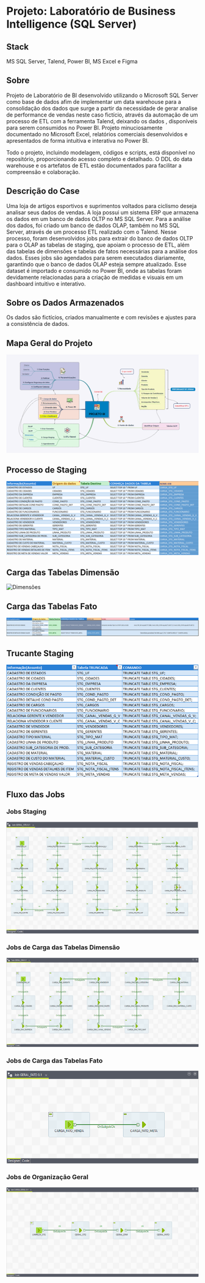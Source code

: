 # **Projeto: Laboratório de Business Intelligence (SQL Server)**

## **Stack**
MS SQL Server, Talend, Power BI, MS Excel e Figma

## **Sobre**
Projeto de Laboratório de BI desenvolvido utilizando o Microsoft SQL Server como base de dados afim  de implementar um data warehouse para a consolidação dos dados que surge a partir da necessidade de gerar analise de performance de vendas neste caso fictício, através da automação de um processo de ETL com a ferramenta Talend, deixando os dados , disponíveis para serem consumidos no Power BI. Projeto minuciosamente documentado no Microsoft Excel, relatórios comerciais desenvolvidos e apresentados de forma intuitiva e interativa no Power BI.

Todo o projeto, incluindo modelagem, códigos e scripts, está disponível no repositório, proporcionando acesso completo e detalhado. O DDL do data warehouse e os artefatos de ETL estão documentados para facilitar a compreensão e colaboração.

## **Descrição do Case**
Uma loja de artigos esportivos e suprimentos voltados para ciclismo deseja analisar seus dados de vendas. A loja possui um sistema ERP que armazena os dados em um banco de dados OLTP no MS SQL Server. Para a análise dos dados, foi criado um banco de dados OLAP, também no MS SQL Server, através de um processo ETL realizado com o Talend. Nesse processo, foram desenvolvidos jobs para extrair do banco de dados OLTP para o OLAP as tabelas de staging, que apoiam o processo de ETL, além das tabelas de dimensões e tabelas de fatos necessárias para a análise dos dados. Esses jobs são agendados para serem executados diariamente, garantindo que o banco de dados OLAP esteja sempre atualizado. Esse dataset é importado e consumido no Power BI, onde as tabelas foram devidamente relacionadas para a criação de medidas e visuais em um dashboard intuitivo e interativo.

## **Sobre os Dados Armazenados**
Os dados são fictícios, criados manualmente e com revisões e ajustes para a consistência de dados.

## **Mapa Geral do Projeto**
![Mapa Geral](https://github.com/SmaleyMarques/Lab-Business-Intelligence/blob/main/misc/ProjetoBI_mindmap.png)

## **Processo de Staging**
![staging](https://github.com/SmaleyMarques/Lab-Business-Intelligence/blob/main/misc/Staging.png)

## **Carga das Tabelas Dimensão**
![Dimensões](https://github.com/SmaleyMarques/Lab-Business-Intelligence/blob/main/misc/Dimens%C3%B5es.png)

## **Carga das Tabelas Fato**
![Fatos](https://github.com/SmaleyMarques/Lab-Business-Intelligence/blob/main/misc/Fatos.png)

## **Trucante Staging**
![Truncates](https://github.com/SmaleyMarques/Lab-Business-Intelligence/blob/main/misc/Truncates.png)

## **Fluxo das Jobs**

### **Jobs Staging**
![JOBS_STAGING](https://github.com/SmaleyMarques/Lab-Business-Intelligence/blob/main/misc/JOBs_STAGING.png)

### **Jobs de Carga das Tabelas Dimensão**
![JOBs_DIM](https://github.com/SmaleyMarques/Lab-Business-Intelligence/blob/main/misc/JOBs_DIM.png)

### **Jobs de Carga das Tabelas Fato**
![JOBs_FATO](https://github.com/SmaleyMarques/Lab-Business-Intelligence/blob/main/misc/JOBs_FATO.png)

### **Jobs de Organização Geral**
![JOB_GERAL](https://github.com/SmaleyMarques/Lab-Business-Intelligence/blob/main/misc/JOB_GERAL.png)